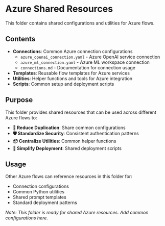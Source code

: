 # Azure Shared Resources

This folder contains shared configurations and utilities for Azure flows.

## Contents

- **Connections**: Common Azure connection configurations
  - `azure_openai_connection.yaml` - Azure OpenAI service connection
  - `azure_ml_connection.yaml` - Azure ML workspace connection
  - `connections.md` - Documentation for connection usage
- **Templates**: Reusable flow templates for Azure services
- **Utilities**: Helper functions and tools for Azure integration
- **Scripts**: Common setup and deployment scripts

## Purpose

This folder provides shared resources that can be used across different Azure flows to:

- **🔄 Reduce Duplication**: Share common configurations
- **🛡️ Standardize Security**: Consistent authentication patterns
- **📦 Centralize Utilities**: Common helper functions
- **🚀 Simplify Deployment**: Shared deployment scripts

## Usage

Other Azure flows can reference resources in this folder for:
- Connection configurations
- Common Python utilities
- Shared prompt templates
- Standard deployment patterns

*Note: This folder is ready for shared Azure resources. Add common configurations here.*
